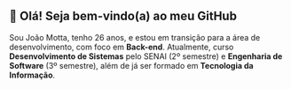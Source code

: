 ## 👋 Olá! Seja bem-vindo(a) ao meu GitHub

Sou João Motta, tenho 26 anos, e estou em transição para a área de desenvolvimento, com foco em **Back-end**. Atualmente, curso **Desenvolvimento de Sistemas** pelo SENAI (2º semestre) e **Engenharia de Software** (3º semestre), além de já ser formado em **Tecnologia da Informação**.

